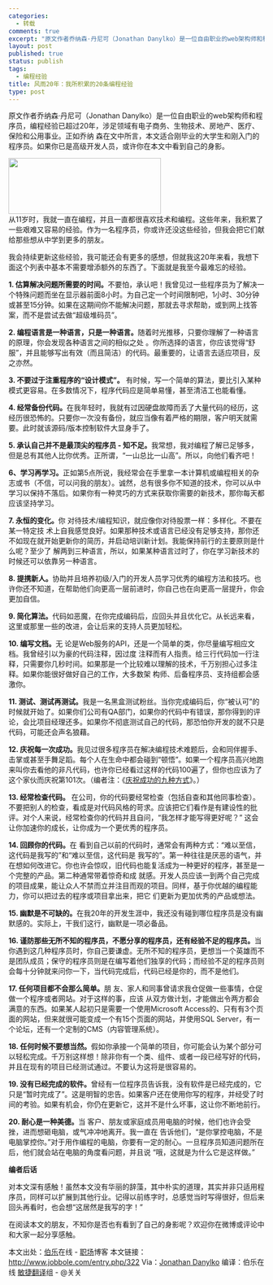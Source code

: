 ```yaml
--- 
categories: 
  - 转载
comments: true
excerpt: "原文作者乔纳森·丹尼可（Jonathan Danylko）是一位自由职业的web架构师和程序员，编程经验已超过20年，涉足领域有电子商务、生物技术、房地产、医疗、保险和公用事业。正如乔纳 森在文中所言，本文适合刚毕业的大学生和刚入门的程序员。如果你已是高级开发人员，或许你在本文中看到自己的身影。"
layout: post
published: true
status: publish
tags: 
  - 编程经验
title: 风雨20年：我所积累的20条编程经验
type: post
---
```

原文作者乔纳森·丹尼可（Jonathan Danylko）是一位自由职业的web架构师和程序员，编程经验已超过20年，涉足领域有电子商务、生物技术、房地产、医疗、保险和公用事业。正如乔纳 森在文中所言，本文适合刚毕业的大学生和刚入门的程序员。如果你已是高级开发人员，或许你在本文中看到自己的身影。
<div>
<a href="http://img.cnbeta.com/newsimg/101113/1102260779095972.jpg"></a><a href="http://nwy.me/wp-content/uploads/2010/11/1102260779095972.jpg"><img class="alignnone size-medium wp-image-62044" title="1102260779095972" src="http://nwy.me/wp-content/uploads/2010/11/1102260779095972-300x110.jpg" alt="" width="300" height="110"></a>
</div>
从11岁时，我就一直在编程，并且一直都很喜欢技术和编程。这些年来，我积累了一些艰难又容易的经验。作为一名程序员，你或许还没这些经验，但我会把它们献给那些想从中学到更多的朋友。

我会持续更新这些经验，我可能还会有更多的感想，但就我这20年来看，我想下面这个列表中基本不需要增添额外的东西了。下面就是我至今最难忘的经验。

<strong>1. 估算解决问题所需要的时间。</strong>不要怕，承认吧！我曾见过一些程序员为了解决一个特殊问题而坐在显示器前面8小时。为自己定一个时间限制吧，1小时、30分钟或甚至15分钟。如果在这期间你不能解决问题，那就去寻求帮助，或到网上找答案，而不是尝试去做“超级堆码员”。

<strong>2. 编程语言是一种语言，只是一种语言。</strong>随着时光推移，只要你理解了一种语言的原理，你会发现各种语言之间的相似之处 。你所选择的语言，你应该觉得“舒服”，并且能够写出有效（而且简洁）的代码。最重要的，让语言去适应项目，反之亦然。

<strong>3. 不要过于注重程序的“设计模式”。</strong> 有时候，写一个简单的算法，要比引入某种模式更容易。在多数情况下，程序代码应是简单易懂，甚至清洁工也能看懂。

<strong>4. 经常备份代码。</strong>在我年轻时，我就有过因硬盘故障而丢了大量代码的经历，这经历很恐怖的。只要你一次没有备份，就应当像有着严格的期限，客户明天就需要。此时就该源码/版本控制软件大显身手了。

<!--more-->

<strong>5. 承认自己并不是最顶尖的程序员 - 知不足。</strong>我常想，我对编程了解已足够多，但是总有其他人比你优秀。正所谓，“一山总比一山高”。所以，向他们看齐吧！

<strong>6、学习再学习。</strong>正如第5点所说，我经常会在手里拿一本计算机或编程相关的杂志或书（不信，可以问我的朋友）。诚然，总有很多你不知道的技术，你可以从中学习以保持不落后。如果你有一种灵巧的方式来获取你需要的新技术，那你每天都应该坚持学习。

<strong>7. 永恒的</strong><strong>变化</strong><strong>。</strong>你 对待技术/编程知识，就应像你对待股票一样：多样化。不要在某一特定技 术上自我感觉良好。如果那种技术或语言已经没有足够支持，那你还不如现在就开始更新你的简历，并启动培训新计划。我能保持前行的主要原则是什么呢？至少了 解两到三种语言，所以，如果某种语言过时了，你在学习新技术的时候还可以依靠另一种语言。

<strong>8. 提携新人。</strong>协助并且培养初级/入门的开发人员学习优秀的编程方法和技巧。也许你还不知道，在帮助他们向更高一层前进时，你自己也在向更高一层提升，你会更加自信。

<strong>9. 简化算法。</strong>代码如恶魔，在你完成编码后，应回头并且优化它。从长远来看，这里或那里一些的改进，会让后来的支持人员更加轻松。

<strong>10. 编写文档。</strong>无 论是Web服务的API，还是一个简单的类，你尽量编写相应文档。我曾经引以为豪的代码注释，因过度 注释而有人指责。给三行代码加一行注释，只需要你几秒时间。如果那是一个比较难以理解的技术，千万别担心过多注释。如果你能很好做好自己的工作，大多数架 构师、后备程序员、支持组都会感激你。

<strong>11. 测试、测试再测试。</strong>我是一名黑盒测试粉丝。当你完成编码后，你“被认可”的时候就开始了。如果你们公司有QA部门，如果你的代码中有错误，那你得到的评论，会比项目经理还多。如果你不彻底测试自己的代码，那恐怕你开发的就不只是代码，可能还会声名狼藉。

<strong>12. 庆祝每一次成功。</strong>我见过很多程序员在解决编程技术难题后，会和同伴握手、击掌或甚至手舞足蹈。每个人在生命中都会碰到“顿悟”。如果一个程序员高兴地跑来叫你去看他的非凡代码，也许你已经看过这样的代码100遍了，但你也应该为了这个家伙而庆祝第101次。（编者注：《<a href="http://www.jobbole.com/entry.php/323">庆祝成功的九种方式</a>》。）

<strong>13. 经常检查代码。 </strong>在公司，你的代码要经常检查（包括自查和其他同事检查）。不要把别人的检查，看成是对代码风格的苛求。应该把它们看作是有建设性的批评。对个人来说，经常检查你的代码并且自问，“我怎样才能写得更好呢？” 这会让你加速你的成长，让你成为一个更优秀的程序员。

<strong>14. 回顾你的代码。</strong>在 看到自己以前的代码时，通常会有两种方式：“难以至信，这代码是我写的”和“难以至信，这代码是 我写的”。第一种往往是厌恶的语气，并在想如何改进它。你也许会惊叹，旧代码也能复活成为一种更好的程序，甚至是一个完整的产品。第二种通常带着惊奇和成 就感。开发人员应该一到两个自己完成的项目成果，能让众人不禁而立并注目而观的项目。同样，基于你优越的编程能力，你可以把过去的程序或项目拿出来，把它 们更新为更加优秀的产品或想法。

<strong>15. 幽默是不可缺的。</strong>在我20年的开发生涯中，我还没有碰到哪位程序员是没有幽默感的。实际上，干我们这行，幽默是一项必备品。

<strong>16. 谨防那些无所不知的程序员，不愿分享的程序员，还有经验不足的程序员。</strong>当你遇到这几种程序员时，你自己要谦虚。无所不知的程序员，更想当一个英雄而不是团队成员；保守的程序员则是在编写着他们独享的代码；而经验不足的程序员则会每十分钟就来问你一下，当代码完成后，代码已经是你的，而不是他们。

<strong>17. 任何项目都不会那么简单。</strong>朋 友、家人和同事曾请求我仓促做一些事情，仓促做一个程序或者网站。对于这样的事，应该 从双方做计划，才能做出令两方都会满意的东西。如果某人起初只是需要一个使用Microsoft Access的、只有有3个页面的网站，但来就很可能变成一个有15个页面的网站，并使用SQL Server，有一个论坛，还有一个定制的CMS（内容管理系统）。

<strong>18. 任何时候不要想当然。</strong>假如你承接一个简单的项目，你可能会认为某个部分可以轻松完成。千万别这样想！除非你有一个类、组件、或者一段已经写好的代码，并且在现有的项目已经测试通过。不要认为这将是很容易的。

<strong>19. 没有已经完成的软件。</strong>曾经有一位程序员告诉我，没有软件是已经完成的，它只是“暂时完成了”。这是明智的忠告。如果客户还在使用你写的程序，并经受了时间的考验。如果有机会，你仍在更新它，这并不是什么坏事，这让你不断地前行。

<strong>20. 耐心是一种美德。</strong>当 客户、朋友或家庭成员用电脑的时候，他们也许会受挫，进而想砸电脑，或气冲冲地离开。我一直在 告诉他们，“是你掌控电脑，不是电脑掌控你。”对于用作编程的电脑，你要有一定的耐心。一旦程序员知道问题所在后，他们就会站在电脑的角度看问题，并且说 “哦，这就是为什么它是这样做。”

<strong>编者后话</strong>

对本文深有感触！虽然本文没有华丽的辞藻，其中朴实的道理，其实并非只适用程序员，同样可以扩展到其他行业。记得以前练字时，总感觉当时写得很好，但后来回头再看时，也会想“这居然是我写的字！”

在阅读本文的朋友，不知你是否也有看到了自己的身影呢？欢迎你在微博或评论中和大家一起分享感触。

本文出处：<a href="http://www.jobbole.com/">伯乐</a>在线 - <a href="http://www.jobbole.com/blog.php">职场</a>博客
本文链接：<a href="http://www.jobbole.com/entry.php/322">http://www.jobbole.com/entry.php/322</a>
Via：<a href="http://www.dcs-media.com/Archive/20-20-top-20-programming-lessons-ive-learned-in-20-years-FH">Jonathan Danylko</a> 编译：伯乐在线 <a href="http://www.jobbole.com/showthread.php/3546">敏捷翻译</a>组 - @关关
